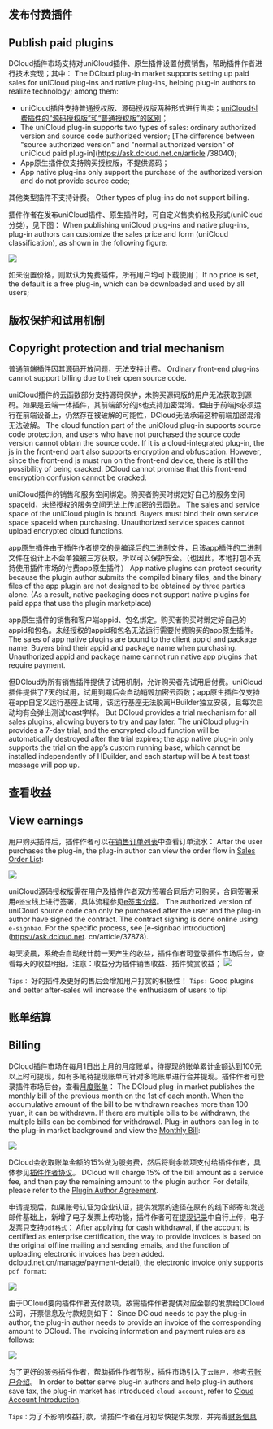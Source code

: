 ## 发布付费插件
## Publish paid plugins

DCloud插件市场支持对uniCloud插件、原生插件设置付费销售，帮助插件作者进行技术变现；其中：
The DCloud plug-in market supports setting up paid sales for uniCloud plug-ins and native plug-ins, helping plug-in authors to realize technology; among them:

- uniCloud插件支持普通授权版、源码授权版两种形式进行售卖；[uniCloud付费插件的“源码授权版”和“普通授权版”的区别](https://ask.dcloud.net.cn/article/38040)；
- The uniCloud plug-in supports two types of sales: ordinary authorized version and source code authorized version; [The difference between "source authorized version" and "normal authorized version" of uniCloud paid plug-in](https://ask.dcloud.net.cn/article /38040);
- App原生插件仅支持购买授权版，不提供源码；
- App native plug-ins only support the purchase of the authorized version and do not provide source code;

其他类型插件不支持计费。
Other types of plug-ins do not support billing.

插件作者在发布uniCloud插件、原生插件时，可自定义售卖价格及形式(uniCloud分类)，见下图：
When publishing uniCloud plug-ins and native plug-ins, plug-in authors can customize the sales price and form (uniCloud classification), as shown in the following figure:

![](https://vkceyugu.cdn.bspapp.com/VKCEYUGU-a90b5f95-90ba-4d30-a6a7-cd4d057327db/9cc1a4a9-bd08-49c3-8062-1611cadd1054.png)

如未设置价格，则默认为免费插件，所有用户均可下载使用；
If no price is set, the default is a free plug-in, which can be downloaded and used by all users;


## 版权保护和试用机制
## Copyright protection and trial mechanism

普通前端插件因其源码开放问题，无法支持计费。
Ordinary front-end plug-ins cannot support billing due to their open source code.

uniCloud插件的云函数部分支持源码保护，未购买源码版的用户无法获取到源码。如果是云端一体插件，其前端部分的js也支持加密混淆。但由于前端js必须运行在前端设备上，仍然存在被破解的可能性，DCloud无法承诺这种前端加密混淆无法破解。
The cloud function part of the uniCloud plug-in supports source code protection, and users who have not purchased the source code version cannot obtain the source code. If it is a cloud-integrated plug-in, the js in the front-end part also supports encryption and obfuscation. However, since the front-end js must run on the front-end device, there is still the possibility of being cracked. DCloud cannot promise that this front-end encryption confusion cannot be cracked.

uniCloud插件的销售和服务空间绑定。购买者购买时绑定好自己的服务空间spaceid，未经授权的服务空间无法上传加密的云函数。
The sales and service space of the uniCloud plugin is bound. Buyers must bind their own service space spaceid when purchasing. Unauthorized service spaces cannot upload encrypted cloud functions.

app原生插件由于插件作者提交的是编译后的二进制文件，且该app插件的二进制文件在设计上不会单独被三方获取，所以可以保护安全。（也因此，本地打包不支持使用插件市场的付费app原生插件）
App native plugins can protect security because the plugin author submits the compiled binary files, and the binary files of the app plugin are not designed to be obtained by three parties alone. (As a result, native packaging does not support native plugins for paid apps that use the plugin marketplace)

app原生插件的销售和客户端appid、包名绑定。购买者购买时绑定好自己的appid和包名。未经授权的appid和包名无法运行需要付费购买的app原生插件。
The sales of app native plugins are bound to the client appid and package name. Buyers bind their appid and package name when purchasing. Unauthorized appid and package name cannot run native app plugins that require payment.

但DCloud为所有销售插件提供了试用机制，允许购买者先试用后付费。uniCloud插件提供了7天的试用，试用到期后会自动销毁加密云函数；app原生插件仅支持在app自定义运行基座上试用，该运行基座无法脱离HBuilder独立安装，且每次启动均有会弹出测试toast字样。
But DCloud provides a trial mechanism for all sales plugins, allowing buyers to try and pay later. The uniCloud plug-in provides a 7-day trial, and the encrypted cloud function will be automatically destroyed after the trial expires; the app native plug-in only supports the trial on the app’s custom running base, which cannot be installed independently of HBuilder, and each startup will be A test toast message will pop up.


## 查看收益
## View earnings

用户购买插件后，插件作者可以在[销售订单列表](https://ext.dcloud.net.cn/order?pluginId=0&status=10)中查看订单流水：
After the user purchases the plug-in, the plug-in author can view the order flow in [Sales Order List](https://ext.dcloud.net.cn/order?pluginId=0&status=10):

![]( https://vkceyugu.cdn.bspapp.com/VKCEYUGU-a90b5f95-90ba-4d30-a6a7-cd4d057327db/a0da0432-ba93-46ac-a441-5e353c196cc0.png)

uniCloud源码授权版需在用户及插件作者双方签署合同后方可购买，合同签署采用`e签宝`线上进行签署，具体流程参见[e签宝介绍](https://ask.dcloud.net.cn/article/37878)。
The authorized version of uniCloud source code can only be purchased after the user and the plug-in author have signed the contract. The contract signing is done online using `e-signbao`. For the specific process, see [e-signbao introduction](https://ask.dcloud.net. cn/article/37878).

每天凌晨，系统会自动统计前一天产生的收益，插件作者可登录插件市场后台，查看每天的收益明细。注意：收益分为插件销售收益、插件赞赏收益；
![]( https://vkceyugu.cdn.bspapp.com/VKCEYUGU-a90b5f95-90ba-4d30-a6a7-cd4d057327db/2debc956-0e3f-4722-8c9c-b73236dd6364.png)

`Tips：` 好的插件及更好的售后会增加用户打赏的积极性！
`Tips:` Good plugins and better after-sales will increase the enthusiasm of users to tip!

## 账单结算
## Billing

DCloud插件市场在每月1日出上月的月度账单，待提现的账单累计金额达到100元以上时可提现，如有多笔待提现账单可针对多笔账单进行合并提现。插件作者可登录插件市场后台，查看[月度账单](https://ext.dcloud.net.cn/manage/payment)：
The DCloud plug-in market publishes the monthly bill of the previous month on the 1st of each month. When the accumulative amount of the bill to be withdrawn reaches more than 100 yuan, it can be withdrawn. If there are multiple bills to be withdrawn, the multiple bills can be combined for withdrawal. Plug-in authors can log in to the plug-in market background and view the [Monthly Bill](https://ext.dcloud.net.cn/manage/payment):

![](https://vkceyugu.cdn.bspapp.com/VKCEYUGU-a90b5f95-90ba-4d30-a6a7-cd4d057327db/c01c6588-17e8-4ea2-ad76-7ca80dfce79b.png)

DCloud会收取账单金额的15%做为服务费，然后将剩余款项支付给插件作者，具体参见[插件作者协议](https://ext.dcloud.net.cn/manage/profile)。
DCloud will charge 15% of the bill amount as a service fee, and then pay the remaining amount to the plugin author. For details, please refer to the [Plugin Author Agreement](https://ext.dcloud.net.cn/manage/profile).

申请提现后，如果账号认证为企业认证，提供发票的途径在原有的线下邮寄和发送邮件基础上，新增了电子发票上传功能，插件作者可在[提现记录](https://ext.dcloud.net.cn/manage/payment-detail)中自行上传，电子发票只支持`pdf格式`：
After applying for cash withdrawal, if the account is certified as enterprise certification, the way to provide invoices is based on the original offline mailing and sending emails, and the function of uploading electronic invoices has been added. dcloud.net.cn/manage/payment-detail), the electronic invoice only supports `pdf format`:

![](https://vkceyugu.cdn.bspapp.com/VKCEYUGU-a90b5f95-90ba-4d30-a6a7-cd4d057327db/95d80128-2345-4f6e-87df-05fc8113af00.png)

由于DCloud要向插件作者支付款项，故需插件作者提供对应金额的发票给DCloud公司，开票信息及付款规则如下：
Since DCloud needs to pay the plug-in author, the plug-in author needs to provide an invoice of the corresponding amount to DCloud. The invoicing information and payment rules are as follows:

![](https://vkceyugu.cdn.bspapp.com/VKCEYUGU-a90b5f95-90ba-4d30-a6a7-cd4d057327db/84fd6647-d614-4425-b660-6297fb7febe5.png)

为了更好的服务插件作者，帮助插件作者节税，插件市场引入了`云账户`，参考[云账户介绍](https://ask.dcloud.net.cn/article/37525)。
In order to better serve plug-in authors and help plug-in authors save tax, the plug-in market has introduced `cloud account`, refer to [Cloud Account Introduction](https://ask.dcloud.net.cn/article/37525).

`Tips：`为了不影响收益打款，请插件作者在月初尽快提供发票，并完善[财务信息](https://dev.dcloud.net.cn/pages/user/finance)
